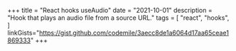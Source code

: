+++
title = "React hooks useAudio"
date = "2021-10-01"
description = "Hook that plays an audio file from a source URL."
tags = [
    "react",
    "hooks",
]
linkGists="https://gist.github.com/codemile/3aecc8de1a6064d17aa65ceae1869333"
+++
